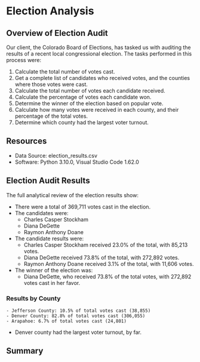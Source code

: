 # Election Analysis

## Overview of Election Audit 
Our client, the Colorado Board of Elections, has tasked us with auditing the results of a recent local congressional election.  The tasks performed in this process were:

1. Calculate the total number of votes cast.
2. Get a complete list of candidates who received votes, and the counties where those votes were cast.
3. Calculate the total number of votes each candidate received.
4. Calculate the percentage of votes each candidate won.
5. Determine the winner of the election based on popular vote.
6. Calculate how many votes were received in each county, and their percentage of the total votes.
7. Determine which county had the largest voter turnout.

## Resources
- Data Source: election_results.csv
- Software: Python 3.10.0, Visual Studio Code 1.62.0

## Election Audit Results
The full analytical review of the election results show:
- There were a total of 369,711 votes cast in the election.
- The candidates were:
    - Charles Casper Stockham
    - Diana DeGette
    - Raymon Anthony Doane
- The candidate results were:
    - Charles Casper Stockham received 23.0% of the total, with 85,213 votes.
    - Diana DeGette received 73.8% of the total, with 272,892 votes.
    - Raymon Anthony Doane received 3.1% of the total, with 11,606 votes.
- The winner of the election was:
    - Diana DeGette, who received 73.8% of the total votes, with 272,892 votes cast in her favor.
### Results by County
    - Jefferson County: 10.5% of total votes cast (38,855)
    - Denver County: 82.8% of total votes cast (306,055)
    - Arapahoe: 6.7% of total votes cast (24,801)
- Denver county had the largest voter turnout, by far.


## Summary
